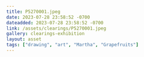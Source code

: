 ```yaml
---
title: P5270001.jpeg
date: 2023-07-28 23:58:52 -0700
dateadded: 2023-07-28 23:58:52 -0700
link: /assets/clearings/P5270001.jpeg
gallery: clearings-exhibition
layout: asset
tags: ["drawing", "art", "Martha", "Grapefruits"]
--- 
```


